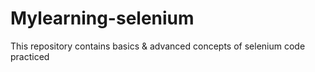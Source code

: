# Mylearning-selenium
This repository contains basics &amp; advanced concepts of selenium code practiced
